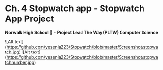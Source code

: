# Ch. 4 Stopwatch app - Stopwatch App Project <br>
<b> Norwalk High School</b> :school: - <b>Project Lead The Way (PLTW) Computer Science</b><br>

![Alt text] (https://github.com/yesenia223/Stopwatch/blob/master/Screenshot/stopwatch.jpg)
![Alt text] (https://github.com/yesenia223/Stopwatch/blob/master/Screenshot/stopwatchnumber.jpg)

